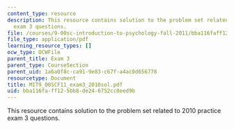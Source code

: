 ```yaml
---
content_type: resource
description: This resource contains solution to the problem set related to 2010 practice
  exam 3 questions.
file: /courses/9-00sc-introduction-to-psychology-fall-2011/bba116faff125bb8de246752cc0eed9b_MIT9_00SCF11_exam3_2010sol.pdf
file_type: application/pdf
learning_resource_types: []
ocw_type: OCWFile
parent_title: Exam 3
parent_type: CourseSection
parent_uid: 1a6a0f8c-ca91-9e83-c67f-a4ac0d656778
resourcetype: Document
title: MIT9_00SCF11_exam3_2010sol.pdf
uid: bba116fa-ff12-5bb8-de24-6752cc0eed9b
---
```

This resource contains solution to the problem set related to 2010 practice exam 3 questions.

